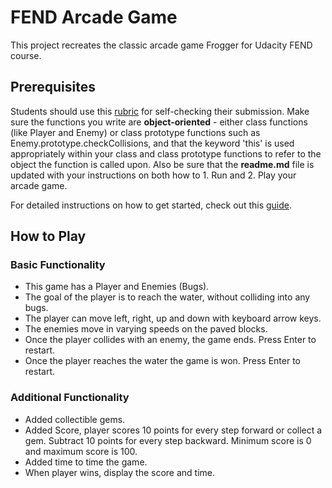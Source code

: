 # FEND Arcade Game

This project recreates the classic arcade game Frogger for Udacity FEND course.

## Prerequisites

Students should use this [rubric](https://review.udacity.com/#!/projects/2696458597/rubric) for self-checking their submission. Make sure the functions you write are **object-oriented** - either class functions (like Player and Enemy) or class prototype functions such as Enemy.prototype.checkCollisions, and that the keyword 'this' is used appropriately within your class and class prototype functions to refer to the object the function is called upon. Also be sure that the **readme.md** file is updated with your instructions on both how to 1. Run and 2. Play your arcade game.

For detailed instructions on how to get started, check out this [guide](https://docs.google.com/document/d/1v01aScPjSWCCWQLIpFqvg3-vXLH2e8_SZQKC8jNO0Dc/pub?embedded=true).

## How to Play

### Basic Functionality
* This game has a Player and Enemies (Bugs).
* The goal of the player is to reach the water, without colliding into any bugs.
* The player can move left, right, up and down with keyboard arrow keys.
* The enemies move in varying speeds on the paved blocks.
* Once the player collides with an enemy, the game ends. Press Enter to restart.
* Once the player reaches the water the game is won. Press Enter to restart.

### Additional Functionality
* Added collectible gems.
* Added Score, player scores 10 points for every step forward or collect a gem. Subtract 10 points for every step backward. Minimum score is 0 and maximum score is 100.
* Added time to time the game.
* When player wins, display the score and time.
